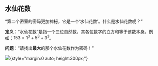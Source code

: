 
## 水仙花数

“第二个密室的密码更加神秘，它是一个‘水仙花数’。什么是水仙花数呢？”

**定义**：“水仙花数”是指一个三位自然数，其各位数字的立方和等于该数本身。例如：$153 = 1^3 + 5^3 + 3^3$。

**问题**：“请找出**最大**的那个水仙花数作为密码！”


![](/armstrong-number-1.png){style="margin:0 auto; height:300px;"}
